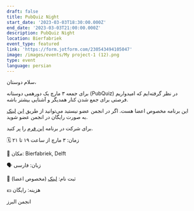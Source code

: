```yaml
---
draft: false
title: PubQuiz Night
start_date: '2023-03-03T18:30:00.000Z'
end_date: '2023-03-03T21:00:00.000Z'
description: PubQuiz Night
location: Bierfabriek
event_type: featured
link: 'https://form.jotform.com/230543494105047'
image: /images/events/My project-1 (12).png
type: event
language: persian
---
```


سلام دوستان،

برای جمعه ۳ مارچ یک دورهمی دوستانه‌ (PubQuiz) در نظر گرفته‌ایم که امیدواریم فرصتی برای جمع شدن کنار همدیگر و آشنایی بیشتر باشه.

این برنامه مخصوص اعضا هست. اگر در انجمن عضو نیستید می‌توانید از طریق [این](https://form.jotform.com/230291977411356 "") [لینک](https://form.jotform.com/230291977411356 "") به صورت رایگان در انجمن عضو شوید. 

برای شرکت در برنامه [این فرم](https://form.jotform.com/230543494105047 "") را پر کنید.

🗓️ زمان: ۳ مارچ از ساعت ۱۹ تا ۲۱

📍 مکان: Bierfabriek, Delft

🗣️ زبان: فارسی

📝 ثبت‌ نام: [لینک](https://form.jotform.com/230543494105047 "") (مخصوص اعضا)

💶 هزینه: رایگان

انجمن البرز
